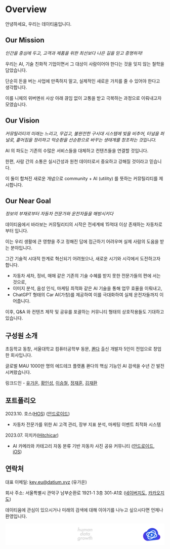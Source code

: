 # Overview

안녕하세요, 우리는 데이티움입니다.

## Our Mission

*인간을 중심에 두고, 고객과 제품을 위한 최선보다 나은 길을 믿고 증명하자!*

우리는 AI, 기술 친화적 기업이면서 그 대상이 사람이어야 한다는 것을 잊지 않는 철학을 담았습니다.

단순히 돈을 버는 사업에 만족하지 말고, 실제적인 새로운 가치를 줄 수 있어야 한다고 생각합니다.

이를 니체의 위버멘쉬 사상 아래 끊임 없이 고통을 받고 극복하는 과정으로 이뤄내고자 모였습니다.

## Our Vision

*커뮤틸리티의 미래는 느리고, 무겁고, 불완전한 구시대 시스템에 빛을 비추어, 터널을 퍼널로, 흩어짐을 정리하고 악순환을 선순환으로 바꾸는 생태계를 창조하는 것입니다.*

AI 의 파도는 기존의 수많은 서비스들을 대체하고 컨텐츠들을 연결할 것입니다.

한편, 사람 간의 소통은 실시간성과 원천 데이터로서 중요하고 강해질 것이라고 믿습니다.

이 둘이 합쳐진 새로운 개념으로 community + AI (utility) 를 뜻하는 커뮤틸리티를 제시합니다.

## Our Near Goal

*정보의 부재로부터 자동차 전문가와 운전자들을 해방시키다*

데이티움에서 바라보는 커뮤틸리티의 시작은 전세계에 15억대 이상 존재하는 자동차로부터 입니다.

이는 우리 생활에 큰 영향을 주고 정해진 답에 접근하기 어려우며 실제 사람의 도움을 받는 분야입니다.

그간 기술적 시대적 한계로 혁신되기 어려웠으나, 새로운 시기와 시각에서 도전하고자 합니다.

- 자동차 세차, 정비, 매매 같은 기존의 기술 수혜를 받지 못한 전문가들의 편에 서는 것으로,
- 이미지 분석, 음성 인식, 마케팅 최적화 같은 AI 기술을 통해 업무 효율을 이뤄내고,
- ChatGPT 형태의 Car AI(가칭)를 제공하여 이를 극대화하여 실제 운전자들까지 이어줍니다.

이후, Q&A 와 컨텐츠 제작 및 공유를 포괄하는 커뮤니티 형태의 상호작용들도 기대하고 있습니다.

## 구성원 소개

초등학교 동창, 서울대학교 컴퓨터공학부 동문, [콴다](https://mathpresso.com/en) 출신 개발자 5인이 전업으로 창업한 회사입니다.

글로벌 MAU 1000만 명의 에드테크 플랫폼 콴다의 핵심 기능인 AI 검색을 수년 간 발전시켜왔습니다.

링크드인 - [유가온](https://www.linkedin.com/in/kaon-eu-45937a17a/), [황인성](https://www.linkedin.com/in/inseong-hwang-185187205/), [이승철](https://www.linkedin.com/in/seung-cheol-lee-a80267224/), [정재훈](https://www.linkedin.com/in/hun-jeong-30a053272/), [김재환](https://www.linkedin.com/in/jaehwan-gim-42538126b/)

## 포트폴리오

2023.10. 호스([HOS](https://www.notion.so/OS-HOS-ffed94ed8c7f48de93d63a670e290724?pvs=21)) ([안드로이드](https://play.google.com/store/apps/details?id=com.hitchicar_expert&pli=1))

- 자동차 전문가를 위한 AI 고객 관리, 장부 지표 분석, 마케팅 이벤트 최적화 시스템

2023.07. 히치카([Hitchicar](https://hitchhicar.com/))

- AI 카메라와 카테고리 자동 분류 기반 자동차 사진 공유 커뮤니티 ([안드로이드](https://play.google.com/store/apps/details?id=com.hitchhicar), [iOS](https://apps.apple.com/app/id6450913712))

## 연락처

대표 이메일: [key.eu@datium.xyz](https://www.notion.so/Overview-62660ca395304cc18b778eac9bc0e638?pvs=21) (유가온)

회사 주소: 서울특별시 관악구 남부순환로 1921-1 3층 301-A1호 ([네이버지도](https://naver.me/FxX6O7F4), [카카오지도](https://place.map.kakao.com/23898931))

데이티움에 관심이 있으시거나 미래의 검색에 대해 이야기를 나누고 싶으시다면 언제나 환영입니다.

![Untitled](Overview%2062660ca395304cc18b778eac9bc0e638/Untitled.png)